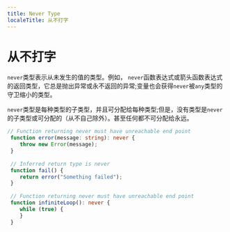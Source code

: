 ```yaml
---
title: Never Type
localeTitle: 从不打字
---
```

# 从不打字

`never`类型表示从未发生的值的类型。例如， `never`函数表达式或箭头函数表达式的返回类型，它总是抛出异常或永不返回的异常;变量也会获得`never`被`any`类型的守卫缩小的类型。

`never`类型是每种类型的子类型，并且可分配给每种类型;但是，没有类型是`never`的子类型或可分配的（从不自己除外）。甚至任何都不可分配给永远。

```typescript
// Function returning never must have unreachable end point 
 function error(message: string): never { 
    throw new Error(message); 
 } 
 
 // Inferred return type is never 
 function fail() { 
    return error("Something failed"); 
 } 
 
 // Function returning never must have unreachable end point 
 function infiniteLoop(): never { 
    while (true) { 
    } 
 } 

```